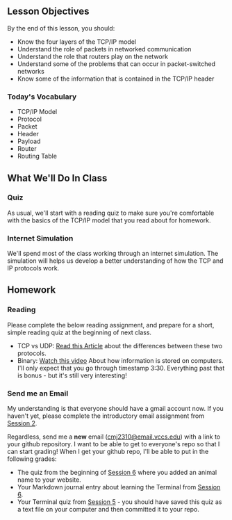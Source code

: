 <!--
Instructor notes: Internet simulation:

- Arrange classroom into clusters of 2 or 3 desks
- Each cluster has a number (a random number between 10-99, with no meaning), and then each desk in a cluster has a number. put these together to form an IP address (eg 77.1 means cluster 77, desk 1)
- Make an excel sheet that we can use to randomly map sender to receiver
- Draw a picture, tear it into 4 pieces, put the address each piece, and send them into the internet. Pass them aimlessly until they reach the destination
- Build routing tables
    - First, ping nearby tables. Tables should respond to ping with their own table number
    - Then, build out the whole routing table by sending "neighbors" requests. When a table receives a "neighbors" request, it should respond with its immediate neighbors.
    - Each table should continue sending "neighbors" requests until it has mapped the entire network. The goal of the routing table should be to look up the destination and find the next hop
- Solve congestion by passing tokens:
    - Each table has a rubber duck that they share and pass around
    - When you have the duck, you may: receive one packet from another group and send one of your own packets to another group, then pass the duck to your neighbor.

-->

## Lesson Objectives
By the end of this lesson, you should:

- Know the four layers of the TCP/IP model
- Understand the role of packets in networked communication
- Understand the role that routers play on the network
- Understand some of the problems that can occur in packet-switched networks
- Know some of the information that is contained in the TCP/IP header

### Today's Vocabulary
- TCP/IP Model
- Protocol
- Packet
- Header
- Payload
- Router
- Routing Table

## What We'll Do In Class

### Quiz
As usual, we'll start with a reading quiz to make sure you're comfortable with the basics of the TCP/IP model that you read about for homework.

### Internet Simulation
We'll spend most of the class working through an internet simulation. The simulation will helps us develop a better understanding of how the TCP and IP protocols work.

## Homework

### Reading
Please complete the below reading assignment, and prepare for a short, simple reading quiz at the beginning of next class.

- TCP vs UDP: [Read this Article](https://www.avast.com/c-tcp-vs-udp-difference) about the differences between these two protocols.
- Binary: [Watch this video](https://www.youtube.com/watch?v=USCBCmwMCDA) About how information is stored on computers. I'll only expect that you go through timestamp 3:30. Everything past that is bonus - but it's still very interesting!

### Send me an Email
My understanding is that everyone should have a gmail account now. If you haven't yet, please complete the introductory email assignment from [Session 2](./session.html?num=02).

Regardless, send me a **new** email (cmj2310@email.vccs.edu) with a link to your github repository. I want to be able to get to everyone's repo so that I can start grading! When I get your github repo, I'll be able to put in the following grades:

- The quiz from the beginning of [Session 6](./session.html?num=06) where you added an animal name to your website. 
- Your Markdown journal entry about learning the Terminal from [Session 6](./session.html?num=06). 
- Your Terminal quiz from [Session 5](./session.html?num=05) - you should have saved this quiz as a text file on your computer and then committed it to your repo.